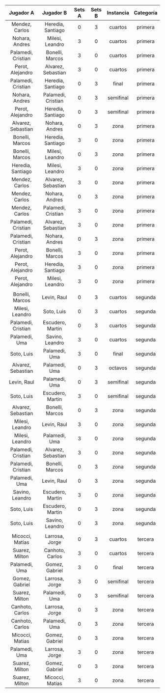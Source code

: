 |     Jugador A      |     Jugador B      |  Sets A  |  Sets B  |  Instancia  |  Categoría  |
|:------------------:|:------------------:|:--------:|:--------:|:-----------:|:-----------:|
|   Mendez, Carlos   | Heredia, Santiago  |    0     |    3     |   cuartos   |   primera   |
|   Nohara, Andres   |  Milesi, Leandro   |    3     |    0     |   cuartos   |   primera   |
| Palamedi, Cristian |  Bonelli, Marcos   |    3     |    0     |   cuartos   |   primera   |
|  Perot, Alejandro  | Alvarez, Sebastian |    3     |    0     |   cuartos   |   primera   |
| Palamedi, Cristian | Heredia, Santiago  |    0     |    3     |    final    |   primera   |
|   Nohara, Andres   | Palamedi, Cristian |    0     |    3     |  semifinal  |   primera   |
|  Perot, Alejandro  | Heredia, Santiago  |    0     |    3     |  semifinal  |   primera   |
| Alvarez, Sebastian |   Nohara, Andres   |    0     |    3     |    zona     |   primera   |
|  Bonelli, Marcos   | Heredia, Santiago  |    3     |    0     |    zona     |   primera   |
|  Bonelli, Marcos   |  Milesi, Leandro   |    0     |    3     |    zona     |   primera   |
| Heredia, Santiago  |  Milesi, Leandro   |    3     |    0     |    zona     |   primera   |
|   Mendez, Carlos   | Alvarez, Sebastian |    3     |    0     |    zona     |   primera   |
|   Mendez, Carlos   |   Nohara, Andres   |    0     |    3     |    zona     |   primera   |
|   Mendez, Carlos   | Palamedi, Cristian |    3     |    0     |    zona     |   primera   |
| Palamedi, Cristian | Alvarez, Sebastian |    3     |    0     |    zona     |   primera   |
| Palamedi, Cristian |   Nohara, Andres   |    0     |    3     |    zona     |   primera   |
|  Perot, Alejandro  |  Bonelli, Marcos   |    3     |    0     |    zona     |   primera   |
|  Perot, Alejandro  | Heredia, Santiago  |    3     |    0     |    zona     |   primera   |
|  Perot, Alejandro  |  Milesi, Leandro   |    3     |    0     |    zona     |   primera   |
|                    |                    |          |          |             |             |
|  Bonelli, Marcos   |    Levin, Raul     |    0     |    3     |   cuartos   |   segunda   |
|  Milesi, Leandro   |     Soto, Luis     |    0     |    3     |   cuartos   |   segunda   |
| Palamedi, Cristian |  Escudero, Martin  |    0     |    3     |   cuartos   |   segunda   |
|   Palamedi, Uma    |  Savino, Leandro   |    3     |    0     |   cuartos   |   segunda   |
|     Soto, Luis     |   Palamedi, Uma    |    3     |    0     |    final    |   segunda   |
| Alvarez, Sebastian |   Palamedi, Uma    |    0     |    3     |   octavos   |   segunda   |
|    Levin, Raul     |   Palamedi, Uma    |    0     |    3     |  semifinal  |   segunda   |
|     Soto, Luis     |  Escudero, Martin  |    3     |    0     |  semifinal  |   segunda   |
| Alvarez, Sebastian |  Bonelli, Marcos   |    0     |    3     |    zona     |   segunda   |
|  Milesi, Leandro   |    Levin, Raul     |    3     |    0     |    zona     |   segunda   |
|  Milesi, Leandro   |   Palamedi, Uma    |    3     |    0     |    zona     |   segunda   |
| Palamedi, Cristian | Alvarez, Sebastian |    3     |    0     |    zona     |   segunda   |
| Palamedi, Cristian |  Bonelli, Marcos   |    0     |    3     |    zona     |   segunda   |
|   Palamedi, Uma    |    Levin, Raul     |    0     |    3     |    zona     |   segunda   |
|  Savino, Leandro   |  Escudero, Martin  |    3     |    0     |    zona     |   segunda   |
|     Soto, Luis     |  Escudero, Martin  |    0     |    3     |    zona     |   segunda   |
|     Soto, Luis     |  Savino, Leandro   |    0     |    3     |    zona     |   segunda   |
|                    |                    |          |          |             |             |
|  Micocci, Matias   |   Larrosa, Jorge   |    0     |    3     |   cuartos   |   tercera   |
|   Suarez, Milton   |  Canhoto, Carlos   |    3     |    0     |   cuartos   |   tercera   |
|   Palamedi, Uma    |   Gomez, Gabriel   |    3     |    0     |    final    |   tercera   |
|   Gomez, Gabriel   |   Larrosa, Jorge   |    3     |    0     |  semifinal  |   tercera   |
|   Suarez, Milton   |   Palamedi, Uma    |    0     |    3     |  semifinal  |   tercera   |
|  Canhoto, Carlos   |   Larrosa, Jorge   |    0     |    3     |    zona     |   tercera   |
|  Canhoto, Carlos   |   Palamedi, Uma    |    0     |    3     |    zona     |   tercera   |
|  Micocci, Matias   |   Gomez, Gabriel   |    0     |    3     |    zona     |   tercera   |
|   Palamedi, Uma    |   Larrosa, Jorge   |    3     |    0     |    zona     |   tercera   |
|   Suarez, Milton   |   Gomez, Gabriel   |    0     |    3     |    zona     |   tercera   |
|   Suarez, Milton   |  Micocci, Matias   |    3     |    0     |    zona     |   tercera   |